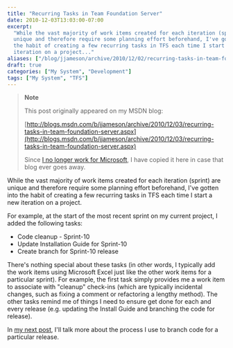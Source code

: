 ```yaml
---
title: "Recurring Tasks in Team Foundation Server"
date: 2010-12-03T13:03:00-07:00
excerpt:
  "While the vast majority of work items created for each iteration (sprint) are
  unique and therefore require some planning effort beforehand, I've gotten into
  the habit of creating a few recurring tasks in TFS each time I start a new
  iteration on a project..."
aliases: ["/blog/jjameson/archive/2010/12/02/recurring-tasks-in-team-foundation-server.aspx", "/blog/jjameson/archive/2010/12/03/recurring-tasks-in-team-foundation-server.aspx"]
draft: true
categories: ["My System", "Development"]
tags: ["My System", "TFS"]
---
```


> **Note**
>
> This post originally appeared on my MSDN blog:
>
> [http://blogs.msdn.com/b/jjameson/archive/2010/12/03/recurring-tasks-in-team-foundation-server.aspx](http://blogs.msdn.com/b/jjameson/archive/2010/12/03/recurring-tasks-in-team-foundation-server.aspx)
>
> Since
> [I no longer work for Microsoft](/blog/jjameson/2011/09/02/last-day-with-microsoft),
> I have copied it here in case that blog ever goes away.

While the vast majority of work items created for each iteration (sprint) are
unique and therefore require some planning effort beforehand, I've gotten into
the habit of creating a few recurring tasks in TFS each time I start a new
iteration on a project.

For example, at the start of the most recent sprint on my current project, I
added the following tasks:

- Code cleanup - Sprint-10
- Update Installation Guide for Sprint-10
- Create branch for Sprint-10 release

There's nothing special about these tasks (in other words, I typically add the
work items using Microsoft Excel just like the other work items for a particular
sprint). For example, the first task simply provides me a work item to associate
with "cleanup" check-ins (which are typically incidental changes, such as fixing
a comment or refactoring a lengthy method). The other tasks remind me of things
I need to ensure get done for each and every release (e.g. updating the Install
Guide and branching the code for release).

In
[my next post](/blog/jjameson/2010/12/03/branching-for-a-release-in-team-foundation-server),
I'll talk more about the process I use to branch code for a particular release.
